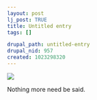 ```yaml
--- 
layout: post
lj_post: TRUE
title: Untitled entry
tags: []

drupal_path: untitled-entry
drupal_nid: 957
created: 1023298320
---
```

<IMG SRC="http://cover2.cduniverse.com/MuzeVideoArt/100324.jpg">

Nothing more need be said.
